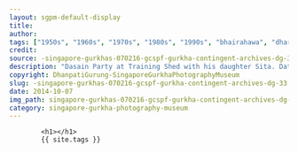 ```yaml
---
layout: sgpm-default-display
title: 
author: 
tags: ["1950s", "1960s", "1970s", "1980s", "1990s", "bhairahawa", "dharan", "gurkhas", "kathmandu", "nepal", "pokhara", "singapore", "singapore gurkha archive", "singapore gurkha old photographs", "singapore gurkha photography museum", "singapore gurkhas"]
credit: 
source: -singapore-gurkhas-070216-gcspf-gurkha-contingent-archives-dg-33
description: "Dasain Party at Training Shed with his daughter Sita. Date: Early 1970s."
copyright: DhanpatiGurung-SingaporeGurkhaPhotographyMuseum
slug: -singapore-gurkhas-070216-gcspf-gurkha-contingent-archives-dg-33
date: 2014-10-07
img_path: singapore-gurkhas-070216-gcspf-gurkha-contingent-archives-dg-33.jpg
category: singapore-gurkha-photography-museum
---
```

	 		

	 		<h1></h1>
	 		{{ site.tags }}
	 		

